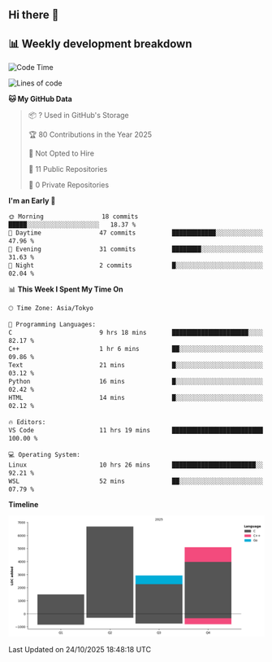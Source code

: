 ## Hi there 👋

<!--
**mandakore/mandakore** is a ✨ _special_ ✨ repository because its `README.md` (this file) appears on your GitHub profile.

Here are some ideas to get you started:

- 🔭 I’m currently working on ...
- 🌱 I’m currently learning ...
- 👯 I’m looking to collaborate on ...
- 🤔 I’m looking for help with ...
- 💬 Ask me about ...
- 📫 How to reach me: ...
- 😄 Pronouns: ...
- ⚡ Fun fact: ...
-->

## 📊 Weekly development breakdown

<!--START_SECTION:waka-->
![Code Time](http://img.shields.io/badge/Code%20Time-145%20hrs%208%20mins-blue)

![Lines of code](https://img.shields.io/badge/From%20Hello%20World%20I%27ve%20Written-16.2%20thousand%20lines%20of%20code-blue)

**🐱 My GitHub Data** 

> 📦 ? Used in GitHub's Storage 
 > 
> 🏆 80 Contributions in the Year 2025
 > 
> 🚫 Not Opted to Hire
 > 
> 📜 11 Public Repositories 
 > 
> 🔑 0 Private Repositories 
 > 
**I'm an Early 🐤** 

```text
🌞 Morning                18 commits          █████░░░░░░░░░░░░░░░░░░░░   18.37 % 
🌆 Daytime                47 commits          ████████████░░░░░░░░░░░░░   47.96 % 
🌃 Evening                31 commits          ████████░░░░░░░░░░░░░░░░░   31.63 % 
🌙 Night                  2 commits           █░░░░░░░░░░░░░░░░░░░░░░░░   02.04 % 
```


📊 **This Week I Spent My Time On** 

```text
🕑︎ Time Zone: Asia/Tokyo

💬 Programming Languages: 
C                        9 hrs 18 mins       █████████████████████░░░░   82.17 % 
C++                      1 hr 6 mins         ██░░░░░░░░░░░░░░░░░░░░░░░   09.86 % 
Text                     21 mins             █░░░░░░░░░░░░░░░░░░░░░░░░   03.12 % 
Python                   16 mins             █░░░░░░░░░░░░░░░░░░░░░░░░   02.42 % 
HTML                     14 mins             █░░░░░░░░░░░░░░░░░░░░░░░░   02.12 % 

🔥 Editors: 
VS Code                  11 hrs 19 mins      █████████████████████████   100.00 % 

💻 Operating System: 
Linux                    10 hrs 26 mins      ███████████████████████░░   92.21 % 
WSL                      52 mins             ██░░░░░░░░░░░░░░░░░░░░░░░   07.79 % 
```

**Timeline**

![Lines of Code chart](https://raw.githubusercontent.com/mandakore/mandakore/main/assets/bar_graph.png)


 Last Updated on 24/10/2025 18:48:18 UTC
<!--END_SECTION:waka-->

